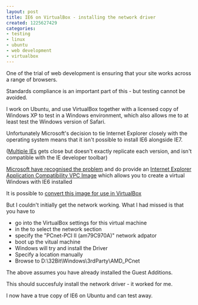 ```yaml
---
layout: post
title: IE6 on VirtualBox - installing the network driver
created: 1225627429
categories:
- testing
- linux
- ubuntu
- web development
- virtualbox
---
```

<p>
One of the trial of web development is ensuring that your site works across a range of browsers.
</p>
<p>
Standards compliance is an important part of this - but testing cannot be avoided.
</p>
<p>
I work on Ubuntu, and use VirtualBox together with a licensed copy of Windows XP to test in a Windows environment, which also allows me to at least test the Windows version of Safari. 
</p>
<p>
Unfortunately Microsoft's decision to tie Internet Explorer closely with the operating system means that it isn't possible to install IE6 alongside IE7.  
</p>
<p>
(<a href="http://tredosoft.com/Multiple_IE">Multiple IEs</a> gets close but doesn't exactly replicate each version, and isn't compatible with the IE developer toolbar)
</p>
<p>
<a href="http://blogs.msdn.com/ie/archive/2006/11/30/ie6-and-ie7-running-on-a-single-machine.aspx%22">Microsoft have recognised the problem</a> and do provide an <a href="http://blogs.msdn.com/ie/archive/2006/11/30/ie6-and-ie7-running-on-a-single-machine.aspx">Internet Explorer Application Compatibility VPC Image</a> which allows you to create a virtual Windows with IE6 installed
</p>
<p>
It is possible to <a href="http://blog.mozmonkey.com/2008/vpc-ie6-ie7-ie8-on-mac-os-x/">convert this image for use in VirtualBox</a>
</p>
<p>
But I couldn't initially get the network working. What I had missed is that you have to
</p>
<ul>
	<li>go into the VirtualBox settings for this virtual machine </li>
	<li>in the to select the network section </li>
	<li>specify the &quot;PCnet-PCI II (am79C970A)&quot; network adpator </li>
	<li>boot up the vitual machine</li>
	<li>Windows will try and install the Driver</li>
	<li>Specify a location manually</li>
	<li>Browse to D:\32Bit\Windows\3rdParty\AMD_PCnet</li>
</ul>
<p>
The above assumes you have already installed the Guest Additions.
</p>
<p>
This should succesfuly install the network driver - it worked for me.
</p>
<p>
I now have a true copy of IE6 on Ubuntu and can test away.
</p>
<p>
&nbsp;
</p>
